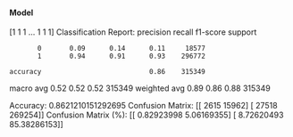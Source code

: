 #### Model
[1 1 1 ... 1 1 1]
Classification Report:
              precision    recall  f1-score   support

           0       0.09      0.14      0.11     18577
           1       0.94      0.91      0.93    296772

    accuracy                           0.86    315349
   macro avg       0.52      0.52      0.52    315349
weighted avg       0.89      0.86      0.88    315349

Accuracy: 0.8621210151292695
Confusion Matrix:
[[  2615  15962]
 [ 27518 269254]]
Confusion Matrix (%):
[[ 0.82923998  5.06169355]
 [ 8.72620493 85.38286153]]
